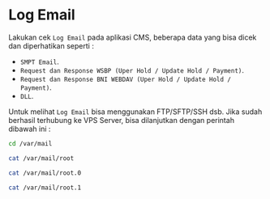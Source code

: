 # Log Email

Lakukan cek `Log Email` pada aplikasi CMS, beberapa data yang bisa dicek dan diperhatikan seperti :

- `SMPT Email`.
- `Request dan Response WSBP (Uper Hold / Update Hold / Payment)`.
- `Request dan Response BNI WEBDAV (Uper Hold / Update Hold / Payment)`.
- `DLL`.

Untuk melihat `Log Email` bisa menggunakan FTP/SFTP/SSH dsb. Jika sudah berhasil terhubung ke VPS Server, bisa dilanjutkan dengan perintah dibawah ini :

```bash
cd /var/mail
```

```bash
cat /var/mail/root
```

```bash
cat /var/mail/root.0
```

```bash
cat /var/mail/root.1
```
